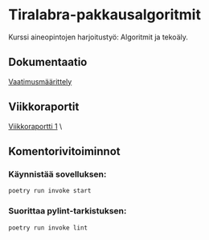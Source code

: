 # Tiralabra-pakkausalgoritmit

Kurssi aineopintojen harjoitustyö: Algoritmit ja tekoäly.

## Dokumentaatio
[Vaatimusmäärittely](https://github.com/xelmas/Tiralabra-pakkausalgoritmit/blob/main/documentation/specification.md) 

## Viikkoraportit
[Viikkoraportti 1](https://github.com/xelmas/Tiralabra-pakkausalgoritmit/blob/main/documentation/weeklyreports/weeklyreport1.md) \


## Komentorivitoiminnot

### Käynnistää sovelluksen:
```
poetry run invoke start
```

### Suorittaa pylint-tarkistuksen:
```
poetry run invoke lint
```